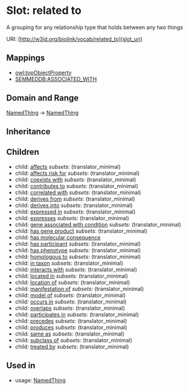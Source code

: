 # Slot: related to


A grouping for any relationship type that holds between any two things

URI: [http://w3id.org/biolink/vocab/related_to](slot_uri)
## Mappings

 * [owl:topObjectProperty](http://purl.obolibrary.org/obo/owl_topObjectProperty)
 * [SEMMEDDB:ASSOCIATED_WITH](http://purl.obolibrary.org/obo/SEMMEDDB_ASSOCIATED_WITH)
## Domain and Range

[NamedThing](NamedThing.md) -> [NamedThing](NamedThing.md)
## Inheritance

## Children

 *  child: [affects](affects.md) *subsets*: (translator_minimal)
 *  child: [affects risk for](affects_risk_for.md) *subsets*: (translator_minimal)
 *  child: [coexists with](coexists_with.md) *subsets*: (translator_minimal)
 *  child: [contributes to](contributes_to.md) *subsets*: (translator_minimal)
 *  child: [correlated with](correlated_with.md) *subsets*: (translator_minimal)
 *  child: [derives from](derives_from.md) *subsets*: (translator_minimal)
 *  child: [derives into](derives_into.md) *subsets*: (translator_minimal)
 *  child: [expressed in](expressed_in.md) *subsets*: (translator_minimal)
 *  child: [expresses](expresses.md) *subsets*: (translator_minimal)
 *  child: [gene associated with condition](gene_associated_with_condition.md) *subsets*: (translator_minimal)
 *  child: [has gene product](has_gene_product.md) *subsets*: (translator_minimal)
 *  child: [has molecular consequence](has_molecular_consequence.md)
 *  child: [has participant](has_participant.md) *subsets*: (translator_minimal)
 *  child: [has phenotype](has_phenotype.md) *subsets*: (translator_minimal)
 *  child: [homologous to](homologous_to.md) *subsets*: (translator_minimal)
 *  child: [in taxon](in_taxon.md) *subsets*: (translator_minimal)
 *  child: [interacts with](interacts_with.md) *subsets*: (translator_minimal)
 *  child: [located in](located_in.md) *subsets*: (translator_minimal)
 *  child: [location of](location_of.md) *subsets*: (translator_minimal)
 *  child: [manifestation of](manifestation_of.md) *subsets*: (translator_minimal)
 *  child: [model of](model_of.md) *subsets*: (translator_minimal)
 *  child: [occurs in](occurs_in.md) *subsets*: (translator_minimal)
 *  child: [overlaps](overlaps.md) *subsets*: (translator_minimal)
 *  child: [participates in](participates_in.md) *subsets*: (translator_minimal)
 *  child: [precedes](precedes.md) *subsets*: (translator_minimal)
 *  child: [produces](produces.md) *subsets*: (translator_minimal)
 *  child: [same as](same_as.md) *subsets*: (translator_minimal)
 *  child: [subclass of](subclass_of.md) *subsets*: (translator_minimal)
 *  child: [treated by](treated_by.md) *subsets*: (translator_minimal)
## Used in

 *  usage: [NamedThing](NamedThing.md)
